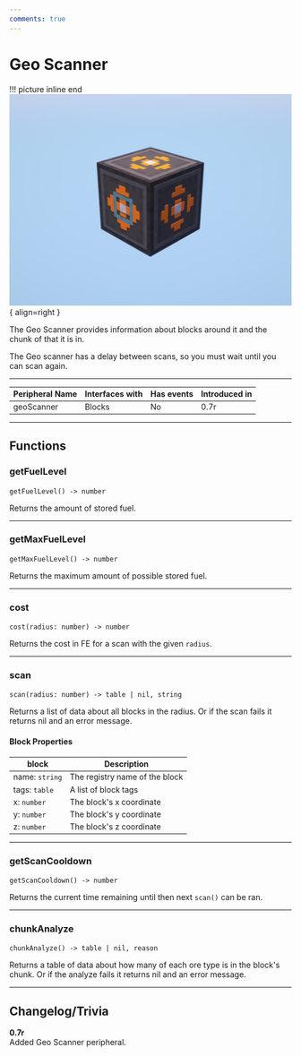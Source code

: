 ```yaml
---
comments: true
---
```


# Geo Scanner

!!! picture inline end
    ![!Image of the Geo Scanner block](../img/previews/geo_scanner.png){ align=right }

The Geo Scanner provides information about blocks around it and the chunk of that it is in.

The Geo scanner has a delay between scans, so you must wait until you can scan again.

<p class="picture-spacing" style="--ps:3.9rem;"></p>

---

<div class="center-table" markdown>

| Peripheral Name | Interfaces with | Has events | Introduced in |
| --------------- | --------------- | ---------- | ------------- |
| geoScanner      | Blocks          | No         | 0.7r          |

</div>

---

## Functions

### getFuelLevel
```
getFuelLevel() -> number
```

Returns the amount of stored fuel.

---

### getMaxFuelLevel
```
getMaxFuelLevel() -> number
```

Returns the maximum amount of possible stored fuel.

---

### cost
```
cost(radius: number) -> number
```

Returns the cost in FE for a scan with the given `radius`.

---

### scan
```
scan(radius: number) -> table | nil, string
```

Returns a list of data about all blocks in the radius. Or if the scan fails it returns nil and an error message.

#### Block Properties

| block                  | Description                             |
| ---------------------- | --------------------------------------- |
| name: `string`         | The registry name of the block          |
| tags: `table`          | A list of block tags                    |
| x: `number`            | The block's x coordinate                |
| y: `number`            | The block's y coordinate                |
| z: `number`            | The block's z coordinate                |

---

### getScanCooldown
```
getScanCooldown() -> number
```

Returns the current time remaining until then next `scan()` can be ran.

---

### chunkAnalyze
```
chunkAnalyze() -> table | nil, reason
```

Returns a table of data about how many of each ore type is in the block's chunk. Or if the analyze fails it returns nil and an error message.

---

## Changelog/Trivia

**0.7r**  
Added Geo Scanner peripheral.
